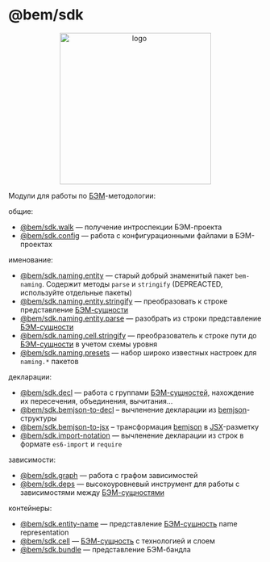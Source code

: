# @bem/sdk

<div align="center">
    <img width="300" height="300" src="https://rawgithub.com/bem/bem-sdk/master/logo.svg" alt="logo" />
</div>

Модули для работы по [БЭМ][]-методологии:

общие:

* [@bem/sdk.walk](https://github.com/bem/bem-sdk/tree/master/packages/walk) — получение интроспекции БЭМ-проекта
* [@bem/sdk.config](https://github.com/bem/bem-sdk/tree/master/packages/config) — работа с конфигурационными файлами в БЭМ-проектах

именование:

* [@bem/sdk.naming.entity](https://github.com/bem/bem-sdk/tree/master/packages/naming.entity) — старый добрый знаменитый пакет `bem-naming`. Содержит методы `parse` и `stringify` (DEPREACTED, используйте отдельные пакеты)
* [@bem/sdk.naming.entity.stringify](https://github.com/bem/bem-sdk/tree/master/packages/naming.entity.stringify) — преобразовать к строке представление [БЭМ-сущности](entity)
* [@bem/sdk.naming.entity.parse](https://github.com/bem/bem-sdk/tree/master/packages/naming.entity.parse) — разобрать из строки представление [БЭМ-сущности](entity)
* [@bem/sdk.naming.cell.stringify](https://github.com/bem/bem-sdk/tree/master/packages/naming.cell.stringify) — преобразователь к строке пути до [БЭМ-сущности](entity) в учетом схемы уровня
* [@bem/sdk.naming.presets](https://github.com/bem/bem-sdk/tree/master/packages/naming.presets) — набор широко известных настроек для `naming.*` пакетов

декларации:

* [@bem/sdk.decl](https://github.com/bem/bem-sdk/tree/master/packages/decl) — работа с группами [БЭМ-сущностей](entity), нахождение их пересечения, объединения, вычитания...
* [@bem/sdk.bemjson-to-decl](https://github.com/bem/bem-sdk/tree/master/packages/bemjson-to-decl) – вычленение декларации из [bemjson][]-структуры
* [@bem/sdk.bemjson-to-jsx](https://github.com/bem/bem-sdk/tree/master/packages/bemjson-to-jsx) – трансформация [bemjson] в [JSX][]-разметку
* [@bem/sdk.import-notation](https://github.com/bem/bem-sdk/tree/master/packages/import-notation) — вычленение декларации из строк в формате `es6-import` и `require`

зависимости:

* [@bem/sdk.graph](https://github.com/bem/bem-sdk/tree/master/packages/graph) — работа с графом зависимостей
* [@bem/sdk.deps](https://github.com/bem/bem-sdk/tree/master/packages/deps) — высокоуровневый инструмент для работы с зависимостями между [БЭМ-сущностями](entity)

контейнеры:

* [@bem/sdk.entity-name](https://github.com/bem/bem-sdk/tree/master/packages/naming.entity) — представление [БЭМ-сущность](entity) name representation
* [@bem/sdk.cell](https://github.com/bem/bem-sdk/tree/master/packages/cell) — [БЭМ-сущность](entity) с технологией и слоем
* [@bem/sdk.bundle](https://github.com/bem/bem-sdk/tree/master/packages/bundle) — представление БЭМ-бандла

[БЭМ]: https://ru.bem.info
[entity]: https://ru.bem.info/methodology/key-concepts/#БЭМ-сущность
[bemjson]: https://ru.bem.info/platform/bemjson/
[JSX]: https://facebook.github.io/react/docs/introducing-jsx.html
